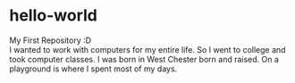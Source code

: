 # hello-world
My First Repository :D
<br>
I wanted to work with computers for my entire life.
So I went to college and took computer classes.
I was born in West Chester born and raised.
On a playground is where I spent most of my days.
